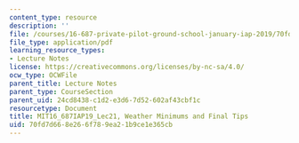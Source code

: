 ```yaml
---
content_type: resource
description: ''
file: /courses/16-687-private-pilot-ground-school-january-iap-2019/70fd7d668e266f789ea21b9ce1e365cb_MIT16_687IAP19_Lec21.pdf
file_type: application/pdf
learning_resource_types:
- Lecture Notes
license: https://creativecommons.org/licenses/by-nc-sa/4.0/
ocw_type: OCWFile
parent_title: Lecture Notes
parent_type: CourseSection
parent_uid: 24cd8438-c1d2-e3d6-7d52-602af43cbf1c
resourcetype: Document
title: MIT16_687IAP19_Lec21, Weather Minimums and Final Tips
uid: 70fd7d66-8e26-6f78-9ea2-1b9ce1e365cb
---
```

